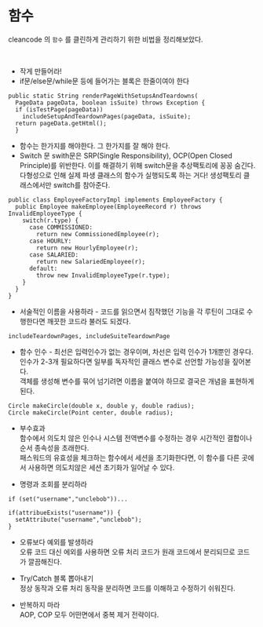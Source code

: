 # 함수

cleancode 의 `함수` 를 클린하게 관리하기 위한 비법을 정리해보았다. 

</br>

* 작게 만들어라!
* if문/else문/while문 등에 들어가는 블록은 한줄이여야 한다

```
public static String renderPageWithSetupsAndTeardowns(
  PageData pageData, boolean isSuite) throws Exception {
  if (isTestPage(pageData))
    includeSetupAndTeardownPages(pageData, isSuite);
  return pageData.getHtml();
  }

```

* 함수는 한가지를 해야한다. 그 한가지를 잘 해야 한다. 
* Switch 문
swith문은 SRP(Single Responsibility), OCP(Open Closed Principle)를 위반한다. 
이를 해결하기 위해 switch문을 추상팩토리에 꽁꽁 숨긴다. 다형성으로 인해 실제 파생 클래스의 함수가 실행되도록 하는 거다!
생성팩토리 클래스에서만 switch를 참아준다. 

```
public class EmployeeFactoryImpl implements EmployeeFactory {
  public Employee makeEmployee(EmployeeRecord r) throws InvalidEmployeeType {
    switch(r.type) {
      case COMMISSIONED:
        return new CommissionedEmployee(r);
      case HOURLY:
        return new HourlyEmployee(r);
      case SALARIED:
        return new SalariedEmployee(r);
      default:
        throw new InvalidEmployeeType(r.type);
    }
  }
}
```

* 서술적인 이름을 사용하라 - 코드를 읽으면서 짐작했던 기능을 각 루틴이 그대로 수행한다면 깨끗한 코드라 불러도 되겠다. 

```
includeTeardownPages, includeSuiteTeardownPage
```

* 함수 인수 - 최선은 입력인수가 없는 경우이며, 차선은 입력 인수가 1개뿐인 경우다. 인수가 2-3개 필요하다면 일부를 독자적인 클래스 변수로 선언할 가능성을 짚어본다.    
객체를 생성해 변수를 묶어 넘기려면 이름을 붙여야 하므로 결국은 개념을 표현하게 된다. 
```
Circle makeCircle(double x, double y, double radius);
Circle makeCircle(Point center, double radius);
```

* 부수효과   
함수에서 의도치 않은 인수나 시스템 전역변수를 수정하는 경우 시간적인 결합이나 순서 종속성을 초래한다.    
패스워드의 유효성을 체크하는 함수에서 세션을 초기화한다면, 이 함수를 다른 곳에서 사용하면 의도치않은 세션 초기화가 일어날 수 있다. 

* 명령과 조회를 분리하라

``` 
if (set("username","unclebob"))...

if(attribueExists("username")) {
  setAttribute("username","unclebob");
}
```

* 오류보다 예외를 발생하라   
오류 코드 대신 에외를 사용하면 오류 처리 코드가 원래 코드에서 분리되므로 코드가 깔끔해진다. 

* Try/Catch 블록 뽑아내기   
정상 동작과 오류 처리 동작을 분리하면 코드를 이해하고 수정하기 쉬워진다. 

* 반복하지 마라   
AOP, COP 모두 어떤면에서 중복 제거 전략이다. 
